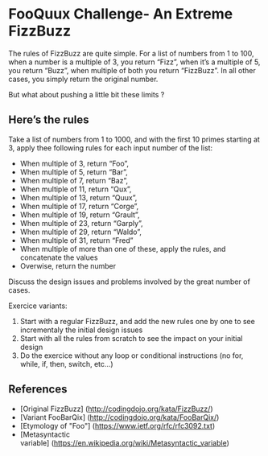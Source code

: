 # FooQuux Challenge- An Extreme FizzBuzz

The rules of FizzBuzz are quite simple. For a list of numbers from 1 to 100, when a number is a multiple of 3, you return “Fizz”, when it’s a multiple of 5, you return “Buzz”, when multiple of both you return “FizzBuzz”. In all other cases, you simply return the original number.

But what about pushing a little bit these limits ? 

## Here’s the rules

Take a list of numbers from 1 to 1000, and with the first 10 primes starting at 3, apply thee following rules for each input number of the list:

* When multiple of 3, return “Foo”,
* When multiple of 5, return “Bar”,
* When multiple of 7, return “Baz”,
* When multiple of 11, return “Qux”,
* When multiple of 13, return “Quux”,
* When multiple of 17, return “Corge”,
* When multiple of 19, return “Grault”,
* When multiple of 23, return “Garply”,
* When multiple of 29, return “Waldo”,
* When multiple of 31, return “Fred”
* When multiple of more than one of these, apply the rules, and concatenate the values
* Overwise, return the number

Discuss the design issues and problems involved by the great number of cases.

Exercice variants:

1. Start with a regular FizzBuzz, and add the new rules one by one to see incrementaly the initial design issues
2. Start with all the rules from scratch to see the impact on your initial design
3. Do the exercice without any loop or conditional instructions (no for, while, if, then, switch, etc…)


## References

* [Original FizzBuzz] (http://codingdojo.org/kata/FizzBuzz/)
* [Variant FooBarQix] (http://codingdojo.org/kata/FooBarQix/)
* [Etymology of "Foo"] (https://www.ietf.org/rfc/rfc3092.txt)
* [Metasyntactic variable] (https://en.wikipedia.org/wiki/Metasyntactic_variable)
